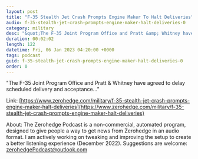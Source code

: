 ```yaml
---
layout: post
title: "F-35 Stealth Jet Crash Prompts Engine Maker To Halt Deliveries"
audio: f-35-stealth-jet-crash-prompts-engine-maker-halt-deliveries-0
category: military
desc: "&quot;The F-35 Joint Program Office and Pratt &amp; Whitney have agreed to delay scheduled delivery and acceptance...&quot; "
duration: 00:02:02
length: 122
datetime: Fri, 06 Jan 2023 04:20:00 +0000
tags: podcast
guid: f-35-stealth-jet-crash-prompts-engine-maker-halt-deliveries-0
order: 0
---
```

&quot;The F-35 Joint Program Office and Pratt &amp; Whitney have agreed to delay scheduled delivery and acceptance...&quot; 

Link: [https://www.zerohedge.com/military/f-35-stealth-jet-crash-prompts-engine-maker-halt-deliveries](https://www.zerohedge.com/military/f-35-stealth-jet-crash-prompts-engine-maker-halt-deliveries)

About: The Zerohedge Podcast is a non-commercial, automated program, designed to give people a way to get news from Zerohedge in an audio format.  I am actively working on tweaking and improving the setup to create a better listening experience (December 2022).  Suggestions are welcome: [zerohedgePodcast@outlook.com](mailto:zerohedgePodcast@outlook.com)